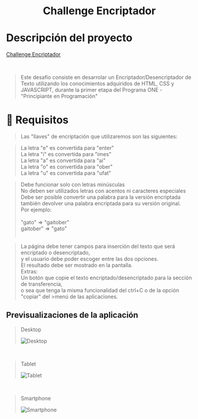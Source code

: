  <h1 align="center"> Challenge Encriptador </h1>
 
 # Descripción del proyecto
 
 [Challenge Encriptador](https://github.com/johnsh85dev/Challenge_Encriptador/assets/126521026/835bdfff-cc24-446f-9283-525996e949e6)
 
 <br>
 
 >Este desafío consiste en desarrolar un Encriptador/Desencriptador de Texto
 >utilizando los conocimientos adquiridos de HTML, CSS y JAVASCRIPT, durante
 >la primer etapa del Programa ONE - "Principiante en Programación"


# 📝 Requisitos

>Las "llaves" de encriptación que utilizaremos son las siguientes:<br>

>La letra "e" es convertida para "enter" <br>
>La letra "i" es convertida para "imes" <br>
>La letra "a" es convertida para "ai" <br>
>La letra "o" es convertida para "ober" <br>
>La letra "u" es convertida para "ufat" <br>


>Debe funcionar solo con letras minúsculas <br>
>No deben ser utilizados letras con acentos ni caracteres especiales <br>
>Debe ser posible convertir una palabra para la versión encriptada también devolver una palabra encriptada para su versión original. <br>
>Por ejemplo:<br><br>
>"gato" => "gaitober"<br>
>gaitober" => "gato"<br><br>

>La página debe tener campos para inserción del texto que será encriptado o desencriptado,<br>
>y el usuario debe poder escoger entre las dos opciones.<br>
>El resultado debe ser mostrado en la pantalla.<br>
>Extras:<br>
>Un botón que copie el texto encriptado/desencriptado para la sección de transferencia,<br>
>o sea que tenga la misma funcionalidad del ctrl+C o de la opción "copiar" del >menú de las aplicaciones.<br>

## Previsualizaciones de la aplicación 

>Desktop
>
>![Desktop](https://github.com/johnsh85dev/Challenge_Encriptador/assets/126521026/5658fc14-f1c0-4a80-86e7-78fdd2c9135a)

<br>

>Tablet
>
>![Tablet](https://github.com/johnsh85dev/Challenge_Encriptador/assets/126521026/4970364f-914e-4a2f-a1eb-a40dcf9c5fda)

<br>

>Smartphone
>
>![Smartphone](https://github.com/johnsh85dev/Challenge_Encriptador/assets/126521026/613325f8-d976-42c0-ba16-dfae1a08d9b4)

